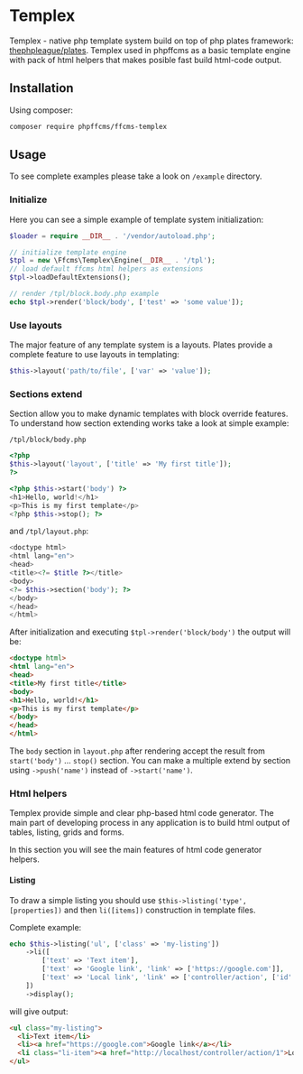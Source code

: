 # Templex
Templex - native php template system build on top of php plates framework: [thephpleague/plates](https://github.com/thephpleague/plates). Templex used in phpffcms as a basic template engine with pack of html helpers that makes posible fast build html-code output.

## Installation
Using composer: 
```bash
composer require phpffcms/ffcms-templex
```
## Usage
To see complete examples please take a look on ```/example``` directory. 

### Initialize
Here you can see a simple example of template system initialization:
```php
$loader = require __DIR__ . '/vendor/autoload.php';

// initialize template engine
$tpl = new \Ffcms\Templex\Engine(__DIR__ . '/tpl');
// load default ffcms html helpers as extensions
$tpl->loadDefaultExtensions();

// render /tpl/block.body.php example
echo $tpl->render('block/body', ['test' => 'some value']);
```

### Use layouts
The major feature of any template system is a layouts. Plates provide a complete feature to use layouts in templating:
```php
$this->layout('path/to/file', ['var' => 'value']);
```

### Sections extend
Section allow you to make dynamic templates with block override features. To understand how section extending works take a look at simple example:

```/tpl/block/body.php```
```php
<?php
$this->layout('layout', ['title' => 'My first title']);
?>

<?php $this->start('body') ?>
<h1>Hello, world!</h1>
<p>This is my first template</p>
<?php $this->stop(); ?>
```
and ```/tpl/layout.php```:
```php
<doctype html>
<html lang="en">
<head>
<title><?= $title ?></title>
<body>
<?= $this->section('body'); ?>
</body>
</head>
</html>
```
After initialization and executing ```$tpl->render('block/body')``` the output will be:
```html
<doctype html>
<html lang="en">
<head>
<title>My first title</title>
<body>
<h1>Hello, world!</h1>
<p>This is my first template</p>
</body>
</head>
</html>
```
The ```body``` section in ```layout.php``` after rendering accept the result from ```start('body')``` ... ```stop()``` section. You can make a multiple extend by section using ```->push('name')``` instead of ```->start('name')```.

### Html helpers
Templex provide simple and clear php-based html code generator. The main part of developing process in any application is to build html output of tables, listing, grids and forms.

In this section you will see the main features of html code generator helpers. 

#### Listing
To draw a simple listing you should use ```$this->listing('type', [properties])``` and then ```li([items])``` construction in template files. 

Complete example:
```php
echo $this->listing('ul', ['class' => 'my-listing'])
    ->li([
        ['text' => 'Text item'],
        ['text' => 'Google link', 'link' => ['https://google.com']],
        ['text' => 'Local link', 'link' => ['controller/action', ['id' => 1]], 'properties' => ['class' => 'li-item']]
    ])
    ->display();
````
will give output:
```html
<ul class="my-listing">
  <li>Text item</li>
  <li><a href="https://google.com">Google link</a></li>
  <li class="li-item"><a href="http://localhost/controller/action/1">Local link</a></li>
</ul>
```
